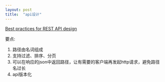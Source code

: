 ```yaml
---
layout: post
title:  "api设计"
---
```


[Best practices for REST API design](https://stackoverflow.blog/2020/03/02/best-practices-for-rest-api-design/)

要点:
1. 路径由名词组成
2. 支持过滤、排序、分页
3. 可以在响应的json中返回路径，让有需要的客户端再发起http请求，避免路径名过长
4. api版本化

